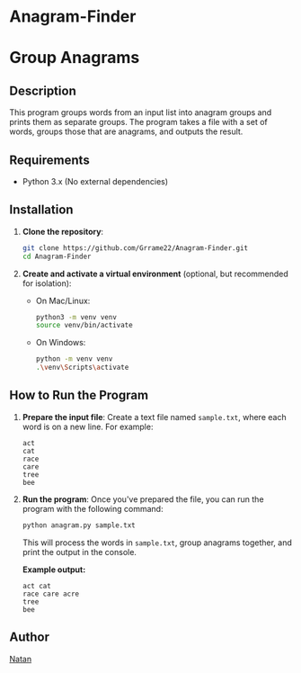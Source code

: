 # Anagram-Finder

# Group Anagrams

## Description
This program groups words from an input list into anagram groups and prints them as separate groups. The program takes a file with a set of words, groups those that are anagrams, and outputs the result.

## Requirements
- Python 3.x (No external dependencies)

## Installation

1. **Clone the repository**:
    ```bash
    git clone https://github.com/Grrame22/Anagram-Finder.git
    cd Anagram-Finder
    ```

2. **Create and activate a virtual environment** (optional, but recommended for isolation):
    - On Mac/Linux:
        ```bash
        python3 -m venv venv
        source venv/bin/activate
        ```
    - On Windows:
        ```bash
        python -m venv venv
        .\venv\Scripts\activate
        ```

## How to Run the Program

1. **Prepare the input file**:
    Create a text file named `sample.txt`, where each word is on a new line. For example:

    ```
    act
    cat
    race
    care
    tree
    bee
    ```

2. **Run the program**:
    Once you've prepared the file, you can run the program with the following command:
    ```bash
    python anagram.py sample.txt
    ```

    This will process the words in `sample.txt`, group anagrams together, and print the output in the console.

    **Example output:**
    ```
    act cat
    race care acre
    tree
    bee
    ```
    
## Author
[Natan](https://github.com/Grrame22)

